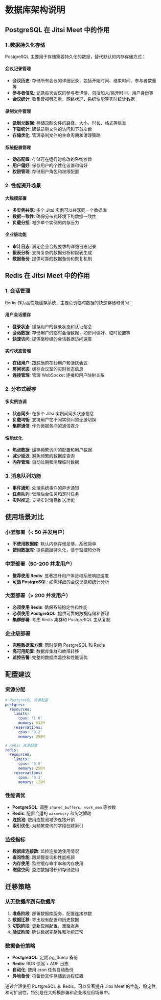 # 数据库架构说明

## PostgreSQL 在 Jitsi Meet 中的作用

### 1. 数据持久化存储
PostgreSQL 主要用于存储需要持久化的数据，替代默认的内存存储方式：

#### 会议记录管理
- **会议历史**: 存储所有会议的详细记录，包括开始时间、结束时间、参与者数量等
- **参与者信息**: 记录每次会议的参与者详情，包括加入/离开时间、用户身份等
- **会议统计**: 收集音视频质量、网络状况、系统性能等实时统计数据

#### 录制文件管理
- **录制元数据**: 存储录制文件的路径、大小、时长、格式等信息
- **下载统计**: 跟踪录制文件的访问和下载次数
- **存储优化**: 管理录制文件的生命周期和清理策略

#### 系统配置管理
- **动态配置**: 存储可在运行时修改的系统参数
- **用户偏好**: 保存用户的个性化设置和偏好
- **权限管理**: 存储用户角色和权限配置

### 2. 性能提升场景

#### 大规模部署
- **多实例共享**: 多个 Jitsi 实例可以共享同一个数据库
- **数据一致性**: 确保分布式环境下的数据一致性
- **负载分担**: 减少单个实例的内存压力

#### 企业级功能
- **审计日志**: 满足企业合规要求的详细日志记录
- **报表分析**: 支持复杂的数据分析和报表生成
- **数据备份**: 提供可靠的数据备份和恢复机制

## Redis 在 Jitsi Meet 中的作用

### 1. 会话管理
Redis 作为高性能缓存系统，主要负责临时数据的快速存储和访问：

#### 用户会话缓存
- **登录状态**: 缓存用户的登录状态和认证信息
- **会话数据**: 存储用户的临时会话数据，如房间偏好、临时设置等
- **快速访问**: 提供毫秒级的会话数据访问速度

#### 实时状态管理
- **在线用户**: 跟踪当前在线用户和活跃会议
- **房间状态**: 缓存会议室的实时状态信息
- **连接管理**: 管理 WebSocket 连接和用户映射关系

### 2. 分布式缓存

#### 多实例协调
- **状态同步**: 在多个 Jitsi 实例间同步状态信息
- **负载均衡**: 支持用户在不同实例间的无缝切换
- **集群通信**: 作为微服务间的通信媒介

#### 性能优化
- **热点数据**: 缓存频繁访问的配置和用户数据
- **减少延迟**: 避免频繁的数据库查询
- **内存管理**: 自动过期和清理临时数据

### 3. 消息队列功能
- **事件通知**: 处理系统事件的异步通知
- **任务队列**: 管理后台任务和定时任务
- **实时推送**: 支持实时消息推送功能

## 使用场景对比

### 小型部署（< 50 并发用户）
- **不使用数据库**: 默认内存存储足够，系统简单
- **使用数据库**: 提供数据持久化，便于监控和分析

### 中型部署（50-200 并发用户）
- **推荐使用 Redis**: 显著提升用户体验和系统响应速度
- **可选 PostgreSQL**: 如需详细的会议记录和统计分析

### 大型部署（> 200 并发用户）
- **必须使用 Redis**: 确保系统稳定性和性能
- **必须使用 PostgreSQL**: 提供可靠的数据存储和管理
- **集群部署**: 考虑 Redis 集群和 PostgreSQL 主从复制

### 企业级部署
- **完整数据库方案**: 同时使用 PostgreSQL 和 Redis
- **高可用配置**: 数据库集群和故障转移
- **监控告警**: 完整的数据库监控和性能调优

## 配置建议

### 资源分配
```yaml
# PostgreSQL 资源配置
postgres:
  resources:
    limits:
      cpus: '1.0'
      memory: 512M
    reservations:
      cpus: '0.2'
      memory: 256M

# Redis 资源配置
redis:
  resources:
    limits:
      cpus: '0.5'
      memory: 256M
    reservations:
      cpus: '0.1'
      memory: 128M
```

### 性能调优
- **PostgreSQL**: 调整 `shared_buffers`、`work_mem` 等参数
- **Redis**: 配置合适的 `maxmemory` 和淘汰策略
- **连接池**: 使用连接池减少连接开销
- **索引优化**: 为频繁查询的字段创建索引

### 监控指标
- **数据库连接数**: 监控连接池使用情况
- **查询性能**: 跟踪慢查询和性能瓶颈
- **内存使用**: 监控缓存命中率和内存使用
- **磁盘空间**: 监控数据增长和存储使用

## 迁移策略

### 从无数据库到有数据库
1. **准备阶段**: 部署数据库服务，配置连接参数
2. **数据迁移**: 导出现有配置和历史数据
3. **切换阶段**: 更新应用配置，重启服务
4. **验证阶段**: 确认数据完整性和功能正常

### 数据备份策略
- **PostgreSQL**: 定期 pg_dump 备份
- **Redis**: RDB 快照 + AOF 日志
- **自动化**: 使用 cron 任务自动备份
- **异地备份**: 将备份文件存储到远程位置

通过合理使用 PostgreSQL 和 Redis，可以显著提升 Jitsi Meet 的性能、稳定性和可扩展性，特别是在大规模部署和企业级应用场景中。